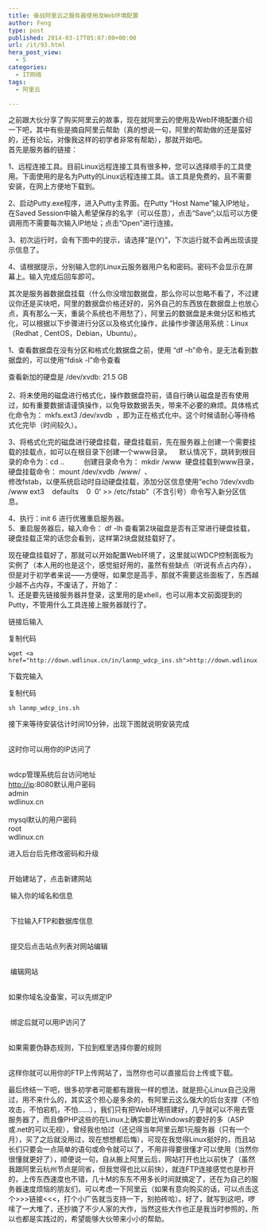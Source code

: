 ```yaml
---
title: 奋战阿里云之服务器使用及Web环境配置
author: Feng
type: post
published: 2014-03-17T05:07:00+00:00
url: /it/93.html
hera_post_view:
  - 5
categories:
  - IT网络
tags:
  - 阿里云

---
```

之前跟大伙分享了购买阿里云的故事，现在就阿里云的使用及Web环境配置介绍一下吧，其中有些是摘自阿里云帮助（真的想说一句，阿里的帮助做的还是蛮好的，还有论坛，对像我这样的初学者非常有帮助），那就开始吧。  
首先是服务器的链接：

1、远程连接工具。目前Linux远程连接工具有很多种，您可以选择顺手的工具使用。下面使用的是名为Putty的Linux远程连接工具。该工具是免费的，且不需要安装，在网上方便地下载到。

2、启动Putty.exe程序，进入Putty主界面。在Putty “Host Name”输入IP地址，在Saved Session中输入希望保存的名字（可以任意），点击“Save”;以后可以方便调用而不需要每次输入IP地址；点击“Open”进行连接。

3、初次运行时，会有下图中的提示，请选择“是(Y)”，下次运行就不会再出现该提示信息了。

4、请根据提示，分别输入您的Linux云服务器用户名和密码。密码不会显示在屏幕上。输入完成后回车即可。

其次是服务器数据盘挂载（什么你没增加数据盘，那么你可以忽略不看了，不过建议你还是买块吧，阿里的数据盘价格还好的，另外自己的东西放在数据盘上也放心点，真有那么一天，重装个系统也不用愁了），阿里云的数据盘是未做分区和格式化，可以根据以下步骤进行分区以及格式化操作，此操作步骤适用系统：Linux（Redhat , CentOS，Debian，Ubuntu）。

1、查看数据盘在没有分区和格式化数据盘之前，使用 “df –h”命令，是无法看到数据盘的，可以使用“fdisk -l”命令查看

查看新加的硬盘是 /dev/xvdb: 21.5 GB  
   
2、将未使用的磁盘进行格式化，操作数据盘符前，请自行确认磁盘是否有使用过，如有重要数据请谨慎操作，以免导致数据丢失，带来不必要的麻烦。具体格式化命令为： mkfs.ext3 /dev/xvdb  ，即为正在格式化中。这个时候请耐心等待格式化完毕（时间较久）。

3、将格式化完的磁盘进行硬盘挂载，硬盘挂载前，先在服务器上创建一个需要挂载的挂载点，如可以在根目录下创建一个www目录。    默认情况下，跳转到根目录的命令为：cd ..          创建目录命令为： mkdir /www  硬盘挂载到www目录，  
硬盘挂载命令： mount /dev/xvdb  /www/  、  
修改fstab，以便系统启动时自动硬盘挂载，添加分区信息使用“echo &#8216;/dev/xvdb   /www ext3    defaults    0  0&#8217; >> /etc/fstab”（不含引号）命令写入新分区信息。

4、执行：init 6 进行优雅重启服务器。  
5、重启服务器后，输入命令： df -lh 查看第2块磁盘是否有正常进行硬盘挂载，硬盘挂载正常的话您会看到，这样第2块盘就挂载好了。

现在硬盘挂载好了，那就可以开始配置Web环境了，这里就以WDCP控制面板为实例了（本人用的也是这个，感觉挺好用的，虽然有些缺点（听说有点占内存），但是对于初学者来说——方便呀，如果您是高手，那就不需要这些面板了，东西越少越不占内存，不废话了，开始了：  
1、还是要先链接服务器并登录，这里用的是xhell，也可以用本文前面提到的Putty，不管用什么工具连接上服务器就行了。

链接后输入

复制代码

    wget <a href="http://down.wdlinux.cn/in/lanmp_wdcp_ins.sh">http://down.wdlinux.cn/in/lanmp_wdcp_ins.sh</a>
    

下载完输入

复制代码

    sh lanmp_wdcp_ins.sh
    

接下来等待安装估计时间10分钟，出现下图就说明安装完成  
 

这时你可以用你的IP访问了  
 

wdcp管理系统后台访问地址  
[<http://ip>][1]:8080默认用户密码  
admin  
wdlinux.cn  
   
mysql默认的用户密码  
root  
wdlinux.cn

进入后台后先修改密码和升级  
 

开始建站了，点击新建网站

 输入你的域名和信息  
 

 下拉输入FTP和数据库信息  
 

 提交后点击站点列表对网站编辑  
 

 编辑网站  
 

如果你域名没备案，可以先绑定IP  
 

 绑定后就可以用IP访问了  
 

如果需要伪静态规则，下拉到框里选择你要的规则  
 

这样你就可以用你的FTP上传网站了，当然你也可以直接后台上传或下载。

最后终结一下吧，很多初学者可能都有跟我一样的想法，就是担心Linux自己没用过，用不来什么的，其实这个担心是多余的，有阿里云这么强大的后台支撑（不怕攻击，不怕宕机，不怕……），我们只有把Web环境搭建好，几乎就可以不用去管服务器了，而且像PHP这些的在Linux上确实要比Windows的要好的多（ASP或.net的可以无视），曾经我也怕过（还记得当年阿里云那1元服务器（只有一个月），买了之后就没用过，现在想想都后悔），可现在我觉得Linux挺好的，而且站长们只要会一点简单的语句或命令就可以了，不用非得要很懂才可以使用（当然你很懂就更好了），顺便说一句，自从搬上阿里云后，网站打开也比以前快了（虽然我跟阿里云杭州节点是同省，但我觉得也比以前快），就连FTP连接感觉也是秒开的，上传东西速度也不错，几十M的东东不用多长时间就搞定了，还在为自己的服务器速度烦恼的朋友们，可以考虑一下阿里云（如果有意向购买的话，可以点击这个>>>链接<<<，打个小广告就当支持一下，别拍砖哈）。好了，就写到这吧，啰嗦了一大堆了，还抄摘了不少人家的大作，当然这些大作也正是我当时参照的，所以也都是实践过的，希望能够大伙带来小小的帮助。

   
 

 [1]: http://ip